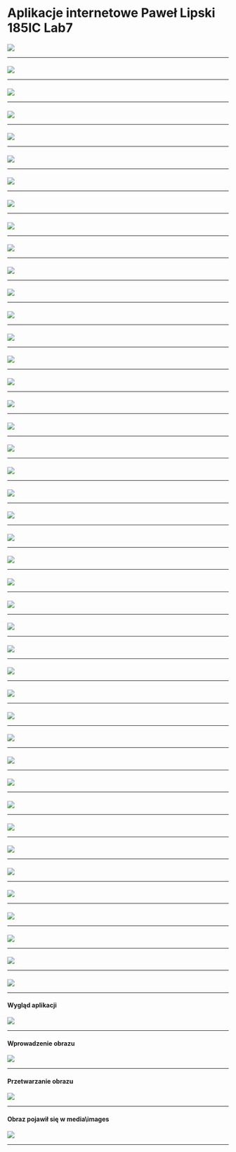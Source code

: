 # Aplikacje internetowe Paweł Lipski 185IC Lab7

#### 

<img src='screenshots/redis-python-scripts/obraz1.1.png' />

<hr>

#### 

<img src='screenshots/redis-python-scripts/obraz1.2.png' />

<hr>

#### 

<img src='screenshots/redis-python-scripts/obraz2.1.png' />

<hr>

#### 

<img src='screenshots/redis-python-scripts/obraz2.2.png' />

<hr>

#### 

<img src='screenshots/redis-python-scripts/obraz2.3.png' />

<hr>

#### 

<img src='screenshots/redis-python-scripts/obraz2.4.png' />

<hr>

#### 

<img src='screenshots/redis-python-scripts/obraz2.5.png' />

<hr>

#### 

<img src='screenshots/redis-python-scripts/obraz2.6.png' />

<hr>

#### 

<img src='screenshots/redis-python-scripts/obraz3.1.png' />

<hr>

#### 

<img src='screenshots/redis-python-scripts/obraz3.2.png' />

<hr>

#### 

<img src='screenshots/redis-python-scripts/obraz3.3.png' />

<hr>

#### 

<img src='screenshots/redis-python-scripts/obraz3.4.png' />

<hr>

#### 

<img src='screenshots/redis-python-scripts/obraz4.1.png' />

<hr>

#### 

<img src='screenshots/redis-python-scripts/obraz4.2.png' />

<hr>

#### 

<img src='screenshots/redis-python-scripts/obraz4.3.png' />

<hr>

#### 

<img src='screenshots/redis-python-scripts/obraz4.4.png' />

<hr>

#### 

<img src='screenshots/redis-python-scripts/obraz5.1.png' />

<hr>

#### 

<img src='screenshots/redis-python-scripts/obraz5.2.png' />

<hr>

#### 

<img src='screenshots/redis-python-scripts/obraz5.3.png' />

<hr>

#### 

<img src='screenshots/redis-python-scripts/obraz5.4.png' />

<hr>

#### 

<img src='screenshots/redis-python-scripts/obraz5.5.png' />

<hr>

#### 

<img src='screenshots/redis-python-scripts/obraz5.6.png' />

<hr>

#### 

<img src='screenshots/redis-python-scripts/obraz6.1.png' />

<hr>

#### 

<img src='screenshots/redis-python-scripts/obraz6.2.png' />

<hr>

#### 

<img src='screenshots/redis-python-scripts/obraz7.1.png' />

<hr>

#### 

<img src='screenshots/redis-python-scripts/obraz7.2.png' />

<hr>

#### 

<img src='screenshots/redis-python-scripts/obraz8.1.png' />

<hr>

#### 

<img src='screenshots/redis-python-scripts/obraz8.2.png' />

<hr>

#### 

<img src='screenshots/redis-python-scripts/obraz8.3.png' />

<hr>

#### 

<img src='screenshots/redis-python-scripts/obraz8.4.png' />

<hr>

#### 

<img src='screenshots/redis-python-scripts/obraz9.1.png' />

<hr>

#### 

<img src='screenshots/redis-python-scripts/obraz9.2.png' />

<hr>

#### 

<img src='screenshots/redis-python-scripts/obraz9.3.png' />

<hr>

#### 

<img src='screenshots/redis-python-scripts/obraz9.4.png' />

<hr>

#### 

<img src='screenshots/redis-python-scripts/obraz9.5.png' />

<hr>

#### 

<img src='screenshots/redis-python-scripts/obraz9.6.png' />

<hr>

#### 

<img src='screenshots/redis-python-scripts/obraz10.1.png' />

<hr>

#### 

<img src='screenshots/redis-python-scripts/obraz10.2.png' />

<hr>

#### 

<img src='screenshots/redis-python-scripts/obraz10.3.png' />

<hr>

#### 

<img src='screenshots/redis-python-scripts/obraz10.4.png' />

<hr>

#### 

<img src='screenshots/redis-python-scripts/obraz10.5.png' />

<hr>

#### 

<img src='screenshots/redis-python-scripts/obraz10.6.png' />

<hr>

#### 

<img src='screenshots/redis-python-scripts/obraz10.7.png' />

<hr>

#### Wygląd aplikacji

<img src='screenshots/obraz1.png' />

<hr>

 #### Wprowadzenie obrazu

<img src='screenshots/obraz2.png' />

<hr>

#### Przetwarzanie obrazu

<img src='screenshots/obraz3.png' />

<hr>

#### Obraz pojawił się w media\images

<img src='screenshots/obraz4.png' />

<hr>